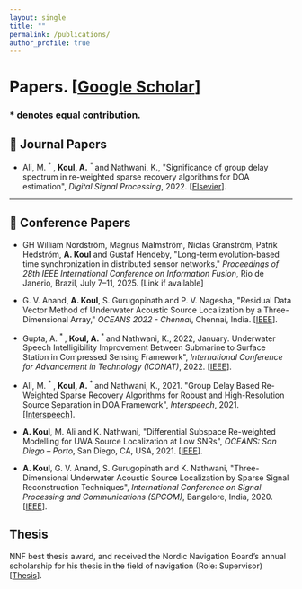 ```yaml
---
layout: single
title: ""
permalink: /publications/
author_profile: true
---
```


# <i class="fa fa-fw fa-paste"></i> Papers. [[Google Scholar](https://scholar.google.com/citations?user=NljRoewAAAAJ&hl=en)] #

### * denotes equal contribution.

## 📝 Journal Papers

 - Ali, M. <sup> * </sup>, **Koul, A.** <sup> * </sup> and Nathwani, K., "Significance of group delay spectrum in re-weighted sparse recovery algorithms for DOA estimation", *Digital Signal Processing*, 2022. [[Elsevier](https://doi.org/10.1016/j.dsp.2022.103388)].

---

## 🎤 Conference Papers

- GH William Nordström, Magnus Malmström, Niclas Granström, Patrik Hedström, **A. Koul** and Gustaf Hendeby, "Long-term evolution-based time synchronization in distributed sensor networks," *Proceedings of 28th IEEE International Conference on Information Fusion*, Rio de Janerio, Brazil, July 7–11, 2025. [Link if available]

- G. V. Anand, **A. Koul**, S. Gurugopinath and P. V. Nagesha, "Residual Data Vector Method of Underwater Acoustic Source Localization by a Three-Dimensional Array," *OCEANS 2022 - Chennai*, Chennai, India. [[IEEE](https://ieeexplore.ieee.org/document/9775269)].

- Gupta, A. <sup> * </sup>, **Koul, A.**<sup> * </sup> and Nathwani, K., 2022, January. Underwater Speech Intelligibility Improvement Between Submarine to Surface Station in Compressed Sensing Framework", *International Conference for Advancement in Technology (ICONAT)*, 2022. [[IEEE](https://ieeexplore.ieee.org/document/9726099)].

- Ali, M. <sup> * </sup>, **Koul, A.**<sup> * </sup> and Nathwani, K., 2021. "Group Delay Based Re-Weighted Sparse Recovery Algorithms for Robust and High-Resolution Source Separation in DOA Framework", *Interspeech*, 2021. [[Interspeech](https://www.isca-archive.org/interspeech_2021/ali21_interspeech.html)].

- **A. Koul**, M. Ali and K. Nathwani, "Differential Subspace Re-weighted Modelling for UWA Source Localization at Low SNRs", *OCEANS: San Diego – Porto*, San Diego, CA, USA, 2021. [[IEEE](https://ieeexplore.ieee.org/document/9705716)].

- **A. Koul**, G. V. Anand, S. Gurugopinath and K. Nathwani, "Three-Dimensional Underwater Acoustic Source Localization by Sparse Signal Reconstruction Techniques", *International Conference on Signal Processing and Communications (SPCOM)*, Bangalore, India, 2020. [[IEEE](https://ieeexplore.ieee.org/document/9179579)].

##  Thesis
NNF best thesis award, and received the Nordic Navigation Board’s annual scholarship for his thesis in the field of navigation (Role: Supervisor) [<a href="https://lnkd.in/dThc2yUx ">Thesis</a>].

